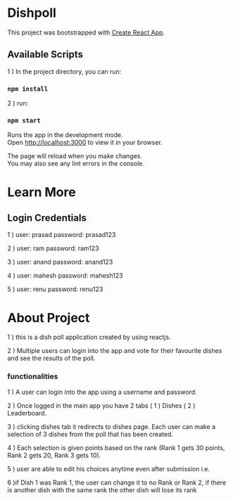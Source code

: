 # Dishpoll

This project was bootstrapped with [Create React App](https://github.com/facebook/create-react-app).

## Available Scripts

1 ) In the project directory, you can run:

### `npm install`

2 ) run:

### `npm start`

Runs the app in the development mode.\
Open [http://localhost:3000](http://localhost:3000) to view it in your browser.

The page will reload when you make changes.\
You may also see any lint errors in the console.

# Learn More

## Login Credentials

1 ) user: prasad password: prasad123

2 ) user: ram password: ram123

3 ) user: anand password: anand123

4 ) user: mahesh password: mahesh123

5 ) user: renu password: renu123

# About Project

1 ) this is a dish poll application created by using reactjs.

2 ) Multiple users can login into the app and vote for their favourite dishes and see the results of the poll.

### functionalities

1 ) A user can login into the app using a username and password.

2 ) Once logged in the main app you have 2 tabs ( 1 ) Dishes ( 2 ) Leaderboard.

3 ) clicking dishes tab it redirects to dishes page. Each user can make a selection of 3 dishes from the poll that has been created.

4 ) Each selection is given points based on the rank (Rank 1 gets 30 points, Rank 2 gets 20, Rank 3 gets 10).

5 ) user are able to edit his choices anytime even after submission i.e.

6 )if Dish 1 was Rank 1, the user can change it to no Rank or Rank 2, if there is another dish with the same rank the other dish will lose its rank

